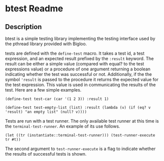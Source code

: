 # btest Readme


## Description

btest is a simple testing library implementing the testing interface used by the pthread library provided with Bigloo.

tests are defined with the `define-test` macro. It takes a test id, a test expression, and an expected result prefixed by the `:result` keyword. The result can be either a simple value (compared with equal? to the test expressions value) or a procedure of one argument returning a boolean indicating whether the test was successful or not. Additionally, if the the symbol `'result` is passed to the procedure it returns the expected value for the test expression. This value is used in communicating the results of the test. Here are a few simple examples.

  
`(define-test test-car
	(car '(1 2 3))
	:result 1)`

`(define-test test-empty-list
	(list)
	:result (lambda (v)
               (if (eq? v 'result)
				   "an empty list"
				   (null? v))))`


Tests are run with a test runner. The only available test runner at this time is the `terminal-test-runner`. An example of its use follows.


`(let ((tr (instantiate::terminal-test-runner)))
	(test-runner-execute tr #t))`


The second argument to `test-runner-execute` is a flag to indicate whether the results of successful tests is shown.



